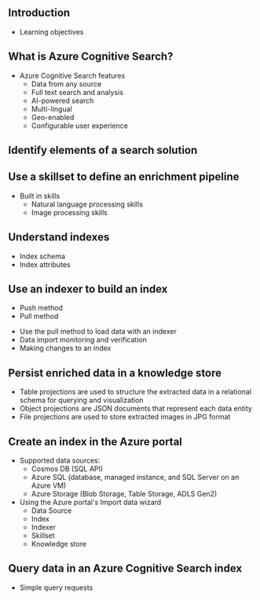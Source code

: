 ## Introduction
  - Learning objectives
## What is Azure Cognitive Search?
  - Azure Cognitive Search features
    - Data from any source
    - Full text search and analysis
    - AI-powered search
    - Multi-lingual
    - Geo-enabled
    - Configurable user experience
## Identify elements of a search solution
## Use a skillset to define an enrichment pipeline
  - Built in skills
    - Natural language processing skills
    - Image processing skills
## Understand indexes
  - Index schema
  - Index attributes
## Use an indexer to build an index
  * Push method 
  * Pull method
  - Use the pull method to load data with an indexer
  - Data import monitoring and verification
  - Making changes to an index
## Persist enriched data in a knowledge store
  - Table projections are used to structure the extracted data in a relational schema for querying and visualization
  - Object projections are JSON documents that represent each data entity
  - File projections are used to store extracted images in JPG format
## Create an index in the Azure portal
  - Supported data sources:
    - Cosmos DB (SQL API)
    - Azure SQL (database, managed instance, and SQL Server on an Azure VM)
    - Azure Storage (Blob Storage, Table Storage, ADLS Gen2)
  - Using the Azure portal's Import data wizard
    - Data Source
    - Index
    - Indexer
    - Skillset
    - Knowledge store
## Query data in an Azure Cognitive Search index
  - Simple query requests
